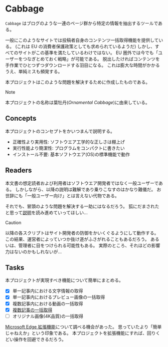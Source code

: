 # Cabbage

`Cabbage` はブログのような一連のページ群から特定の情報を抽出するツールである。

一般にこのようなサイトでは投稿者自身のコンテンツ一括取得機能を提供している。
(これは EU の消費者保護政策としても求められているようだ)
しかし、すべてのサイトがこの基準を満たしているわけではない。
EU 圏外では今でも「ユーザーをつなぎとめておく戦略」が可能である。
脱出したければコンテンツを手作業でひとつずつダウンロードする羽目になる。
これは膨大な時間がかかるうえ、単純ミスも頻発する。

本プロジェクトはこのような問題を解決するために作成したものである。

> [!NOTE]
> 本プロジェクトの名称は葉牡丹(_Ornamental Cabbage_)に由来している。

## Concepts

本プロジェクトのコンセプトをかいつまんで説明する。

- 正確性より実用性: ソフトウエア工学的な正しさは棚上げ
- 実行性能より簡潔性: プログラムをコンパクトに書きたい
- インストール不要: 基本ソフトウエア(OS)の標準機能で動作

## Readers

本文書の想定読者および利用者はソフトウエア開発者ではなく一般ユーザーである。
しかしながら、以降の説明は難解であり乗りこなすのはかなり難儀だ。
お世辞にも「一般ユーザー向け」とは言えない代物である。

それでも、冒頭のような問題を解決する一助にはなるだろう。
狐にだまされたと思って[説明](./QuickStart/index.md)を読み進めていってほしい...

> [!CAUTION]
> 以降の各スクリプトはサイト開発者の防御をかいくぐるようにして動作する。
> この結果、運営者によっていつか抜け道がふさがれることもあるだろう。
> あるいは、管理者に目をつけられる可能性もある。
> 実際のところ、それほどの影響力はないのかもしれないが...

## Tasks

本プロジェクトが実現すべき機能について簡単にまとめる。

- [x] 単一記事内における文字情報の取得
- [x] 単一記事内におけるプレビュー画像の一括取得
- [x] 複数記事内における動画の一括取得
- [x] [複数記事の一括取得](./QuickStart/Crawl.md)
- [ ] オリジナル画像(4K品質)の一括取得

[Microsoft Edge 拡張機能][Edge extensions]について調べる機会があった。
思っていたより「簡単じゃねえか」という印象である。
本プロジェクトを拡張機能にすれば、回りくどい操作を回避できるだろう。

[Edge extensions]: https://learn.microsoft.com/microsoft-edge/extensions-chromium/landing/
